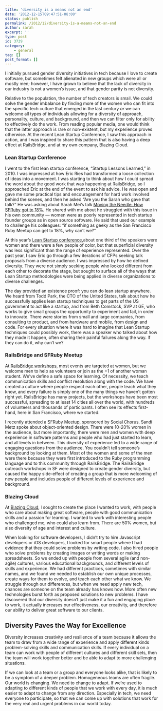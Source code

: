 ```yaml
---
title: 'diversity is a means not an end'
date: '2012-12-15T09:47:51-08:00'
status: publish
permalink: /2012/12/diversity-is-a-means-not-an-end
author: sarah
excerpt: ''
type: post
id: 3729
category:
    - general
tag: []
post_format: []
---
```

I initially pursued gender diversity initiatives in tech because I love to create software, but sometimes felt alienated in new groups which were all or mostly men; however, I have grown to believe that the lack of diversity in our industry is not a women’s issue, and that gender parity is not diversity.

Relative to the population, the number of tech creators is small. We could solve the gender imbalance by finding more of the women who can fit into the specific tech culture that emerged in the last century *or* we can welcome all types of individuals allowing for a diversity of approach, personality, culture, and background, and then we can filter only for ability to effectively do the work. From reading popular media, one would think that the latter approach is rare or non-existent, but my experience proves otherwise. At the recent Lean Startup Conference, I saw this approach in action, and I was inspired to share this pattern that is also having a deep effect at RailsBridge, and at my own company, Blazing Cloud.

### Lean Startup Conference

I went to the first lean startup conference, “Startup Lessons Learned,” in 2010. I was impressed at how Eric Ries had transformed a loose collection of ideas into a movement. I was starting to think about how I could spread the word about the good work that was happening at RailsBridge, so I approached Eric at the end of the event to ask his advice. He was open and gave me some practical tips and encouragement for hard work involved behind the scenes, and then he asked “Are you the Sarah who gave that talk?” He was asking about Sarah Mei’s talk [Moving the Needle: How SFRuby got to 18%](http://www.sarahmei.com/blog/2010/02/20/scale-8x-slides-posted/). He shared with me about he struggled with this issue in his own community — women were as poorly represented in tech startup founder groups as in open source software. He said that used our example to challenge his colleagues: “if something as geeky as the San Francisco Ruby Meetup can get to 18%, why can’t we?”

At this year’s [Lean Startup conference,](http://leanstartup.co/)about one third of the speakers were women and there were a few people of color, but that superficial diversity was less significant than the range of experience represented. Over the past year, I saw Eric go through a few iterations of CFPs seeking talk proposals from a diverse audience. I was impressed by how he defined diversity. They were not simply seeking people who looked different from each other to decorate the stage, but sought to surface all of the ways that Lean Startup methodologies were being applied in diverse organizations to diverse challenges.

The day provided an existence proof: you can do lean startup anywhere. We heard from Todd Park, the CTO of the United States, talk about how he successfully applies lean startup techniques to get parts of the US government to act like a startup, and from Beth Comstock, SVP at GE, who works to give small groups the opportunity to experiment and fail, in order to innovate. There were stories from small and large companies, from consulting to product, and from hardware and mobile, from design and code. For every situation where it was hard to imagine that Lean Startup techniques could possibly work, there was a speaker who talked about how they made it happen, often sharing their painful failures along the way. If they can do it, why can’t we?

### RailsBridge and SFRuby Meetup

At [RailsBridge workshops](http://workshops.railsbridge.org), most events are targeted at women, but we welcome men to help as volunteers or join as the +1 of another woman student. We’ve define a safe space for learning. Of necessity, we teach communication skills and conflict resolution along with the code. We have created a culture where people respect each other, people teach what they know, and every failure is simply one of the many things we haven’t gotten right yet. RailsBridge has many projects, but the workshops have been most successful, spreading to at least 14 cities all over the world, with hundreds of volunteers and thousands of participants. I often see its effects first-hand, here in San Francisco, where we started.

I recently attended a [SFRuby Meetup](http://www.sfruby.info/), sponsored by [Social Chorus](http://socialchorus.com/). Sandi Metz spoke about object-oriented design. There were 10-20% women in the audience, but more importantly, there were men and women with deep experience in software patterns and people who had just started to learn, and all levels in between. This diversity of experience led to a wide range of engaging questions from the audience. You couldn’t tell someone’s background by looking at them. Most of the women and some of the men were there because they were first introduced to the Ruby programming language and to this community through RailsBridge. The RailsBridge outreach workshops in SF were designed to create gender diversity, but caused the happy side-effect of creating a group that is more welcoming of new people and includes people of different levels of experience and background.

### Blazing Cloud

At [Blazing Cloud](http://blazingcloud.net), I sought to create the place I wanted to work, with people who care about making great software, people with good communication skills and a passion for learning. I wanted to work with interesting people who challenged me, who could also learn from. There are 50% women, but also diversity of age and interest and culture.

When looking for software developers, I didn’t try to hire Javascript developers or iOS developers, I looked for smart people where I had evidence that they could solve problems by writing code. I also hired people who solve problems by creating images or writing words or making spreadsheets. So we ended up with people from several agile (and non-agile) cultures, various educational backgrounds, and different levels of skills and experience. We had different practices, sometimes with similar names, and we found we needed to establish our own unique processes, create ways for them to evolve, and teach each other what we know. We struggle through our differences, but when we need apply new tech, chances are someone on the team already has knows how. More often new technologies burst forth as proposed solutions to new problems. I have discovered that our diversity doesn’t just make it a fun and engaging place to work, it actually increases our effectiveness, our creativity, and therefore our ability to deliver great software to our clients.

Diversity Paves the Way for Excellence
--------------------------------------

Diversity increases creativity and resilience of a team because it allows the team to draw from a wide range of experience and apply different kinds problem-solving skills and communication skills. If every individual on a team can work with people of different cultures and different skill sets, then the team will work together better and be able to adapt to more challenging situations.

If we can look at a team or a group and everyone looks alike, that is likely to be a symptom of a deeper problem. Homogeneous teams are often fragile. Our world is changing. We need to change to adapt. If we’re used to adapting to different kinds of people that we work with every day, it is much easier to adapt to change from any direction. Especially in tech, we need everyone to participate, so that we can come up with solutions that work for the very real and urgent problems in our world today.
